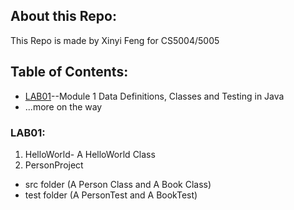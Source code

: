 ## About this Repo:
This Repo is made by Xinyi Feng for CS5004/5005
## Table of Contents:
* [LAB01](#lab01)--Module 1 Data Definitions, Classes and Testing in Java
* ...more on the way
### LAB01:
1. HelloWorld- A HelloWorld Class
2. PersonProject 
- src folder (A Person Class and A Book Class)
- test folder (A PersonTest and A BookTest)


